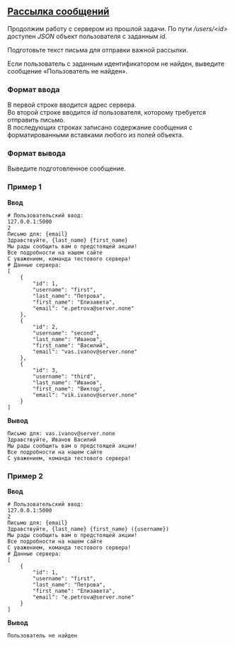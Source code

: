 ## [Рассылка сообщений](../../../solutions/6.3/63_g.py)

Продолжим работу с сервером из прошлой задачи. По пути _/users/\<id\>_ доступен _JSON_ объект пользователя с заданным _id_.

Подготовьте текст письма для отправки важной рассылки.

Если пользователь с заданным идентификатором не найден, выведите сообщение «Пользователь не найден».

### Формат ввода

В первой строке вводится адрес сервера.\
Во второй строке вводится _id_ пользователя, которому требуется отправить письмо.\
В последующих строках записано содержание сообщения с форматированными вставками любого из полей объекта.

### Формат вывода

Выведите подготовленное сообщение.

### Пример 1

__Ввод__
```plaintext
# Пользовательский ввод:
127.0.0.1:5000
2
Письмо для: {email}
Здравствуйте, {last_name} {first_name}
Мы рады сообщить вам о предстоящей акции!
Все подробности на нашем сайте
С уважением, команда тестового сервера!
# Данные сервера:
[
    {
        "id": 1,
        "username": "first",
        "last_name": "Петрова",
        "first_name": "Елизавета",
        "email": "e.petrova@server.none"
    },
    {
        "id": 2,
        "username": "second",
        "last_name": "Иванов",
        "first_name": "Василий",
        "email": "vas.ivanov@server.none"
    },
    {
        "id": 3,
        "username": "third",
        "last_name": "Иванов",
        "first_name": "Виктор",
        "email": "vik.ivanov@server.none"
    }
]
```

__Вывод__
```plaintext
Письмо для: vas.ivanov@server.none
Здравствуйте, Иванов Василий
Мы рады сообщить вам о предстоящей акции!
Все подробности на нашем сайте
С уважением, команда тестового сервера!
```

### Пример 2

__Ввод__
```plaintext
# Пользовательский ввод:
127.0.0.1:5000
2
Письмо для: {email}
Здравствуйте, {last_name} {first_name} ({username})
Мы рады сообщить вам о предстоящей акции!
Все подробности на нашем сайте
С уважением, команда тестового сервера!
# Данные сервера:
[
    {
        "id": 1,
        "username": "first",
        "last_name": "Петрова",
        "first_name": "Елизавета",
        "email": "e.petrova@server.none"
    }
]
```

__Вывод__
```plaintext
Пользователь не найден
```